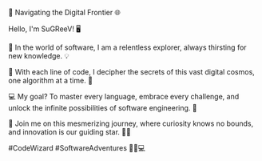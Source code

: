 🚀 Navigating the Digital Frontier 🌐

Hello, I'm SuGReeV! 🖥️

🌟 In the world of software, I am a relentless explorer, always thirsting for new knowledge. 💡

🌌 With each line of code, I decipher the secrets of this vast digital cosmos, one algorithm at a time. 🌠

💻 My goal? To master every language, embrace every challenge, and unlock the infinite possibilities of software engineering. 🌈

🌟 Join me on this mesmerizing journey, where curiosity knows no bounds, and innovation is our guiding star. 🚀✨

#CodeWizard #SoftwareAdventures 🌌🌟💻
